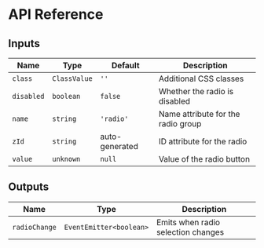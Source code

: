 # API Reference

## Inputs

| Name       | Type         | Default        | Description                        |
| ---------- | ------------ | -------------- | ---------------------------------- |
| `class`    | `ClassValue` | `''`           | Additional CSS classes             |
| `disabled` | `boolean`    | `false`        | Whether the radio is disabled      |
| `name`     | `string`     | `'radio'`      | Name attribute for the radio group |
| `zId`      | `string`     | auto-generated | ID attribute for the radio         |
| `value`    | `unknown`    | `null`         | Value of the radio button          |

## Outputs

| Name          | Type                    | Description                        |
| ------------- | ----------------------- | ---------------------------------- |
| `radioChange` | `EventEmitter<boolean>` | Emits when radio selection changes |
